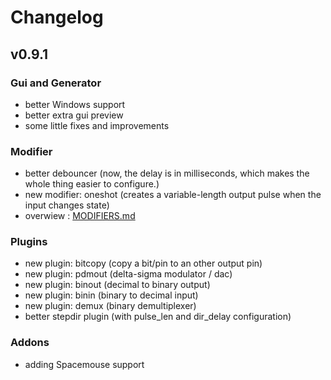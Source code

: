 # Changelog

## v0.9.1

### Gui and Generator
* better Windows support
* better extra gui preview
* some little fixes and improvements

### Modifier
* better debouncer (now, the delay is in milliseconds, which makes the whole thing easier to configure.)
* new modifier: oneshot (creates a variable-length output pulse when the input changes state)
* overwiew : [MODIFIERS.md](riocore/blob/dev/MODIFIERS.md)

### Plugins
* new plugin: bitcopy (copy a bit/pin to an other output pin)
* new plugin: pdmout (delta-sigma modulator / dac)
* new plugin: binout (decimal to binary output)
* new plugin: binin (binary to decimal input)
* new plugin: demux (binary demultiplexer)
* better stepdir plugin (with pulse_len and dir_delay configuration)

### Addons
* adding Spacemouse support

